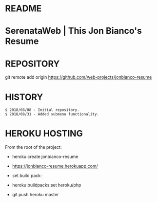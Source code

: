 # README

SerenataWeb | This Jon Bianco's Resume
================================================================================

# REPOSITORY
git remote add origin https://github.com/web-projects/jonbianco-resume

# HISTORY

    $ 2018/08/08 - Initial repository.
    $ 2018/08/31 - Added submenu functionality.

# HEROKU HOSTING

  From the root of the project:

  * heroku create jonbianco-resume
  * https://jonbianco-resume.herokuapp.com/

  * set build pack:
  * heroku buildpacks:set heroku/php
  * git push heroku master
